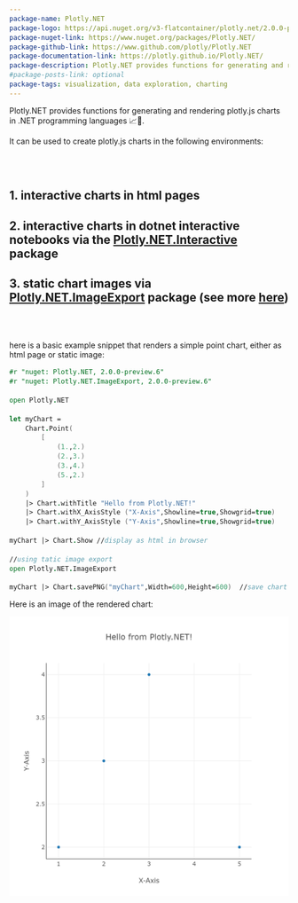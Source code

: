 ```yaml
---
package-name: Plotly.NET
package-logo: https://api.nuget.org/v3-flatcontainer/plotly.net/2.0.0-preview.6/icon
package-nuget-link: https://www.nuget.org/packages/Plotly.NET/
package-github-link: https://www.github.com/plotly/Plotly.NET
package-documentation-link: https://plotly.github.io/Plotly.NET/
package-description: Plotly.NET provides functions for generating and rendering plotly.js charts in .NET programming languages 📈🚀.
#package-posts-link: optional
package-tags: visualization, data exploration, charting
---
```


Plotly.NET provides functions for generating and rendering plotly.js charts in .NET programming languages 📈🚀.

It can be used to create plotly.js charts in the following environments:

<br></br>

## 1. **interactive charts in html pages**

## 2. **interactive charts in dotnet interactive notebooks via the [Plotly.NET.Interactive](https://www.nuget.org/packages/Plotly.NET.Interactive/) package**

## 3. **static chart images via [Plotly.NET.ImageExport](https://www.nuget.org/packages/Plotly.NET.ImageExport/) package (see more [here](https://plotly.net/0_1_image-export.html))**

<br></br>

here is a basic example snippet that renders a simple point chart, either as html page or static image:

```fsharp
#r "nuget: Plotly.NET, 2.0.0-preview.6"
#r "nuget: Plotly.NET.ImageExport, 2.0.0-preview.6"

open Plotly.NET

let myChart = 
    Chart.Point(
        [
            (1.,2.)
            (2.,3.)
            (3.,4.)
            (5.,2.)
        ]
    )
    |> Chart.withTitle "Hello from Plotly.NET!"
    |> Chart.withX_AxisStyle ("X-Axis",Showline=true,Showgrid=true)
    |> Chart.withY_AxisStyle ("Y-Axis",Showline=true,Showgrid=true)

myChart |> Chart.Show //display as html in browser 

//using tatic image export
open Plotly.NET.ImageExport

myChart |> Chart.savePNG("myChart",Width=600,Height=600)  //save chart as static png with 600x600 px
```

Here is an image of the rendered chart:

![](/images/myChart.png)